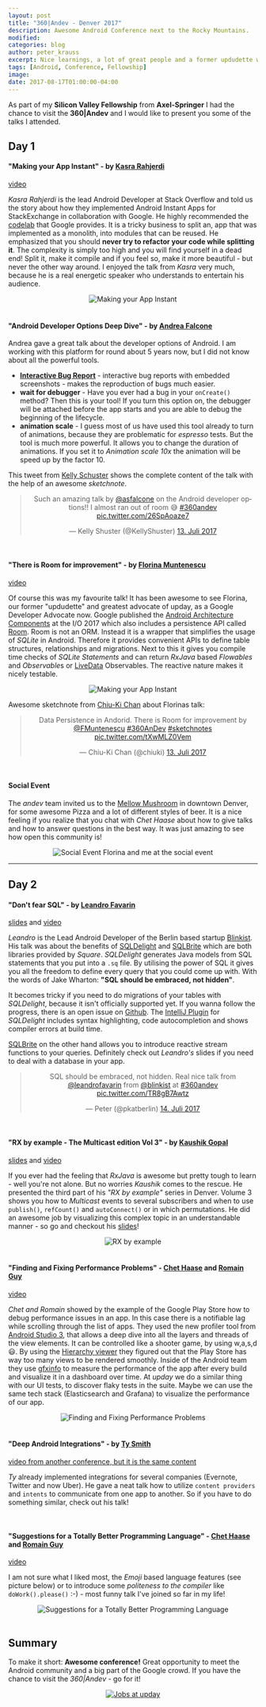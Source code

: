 ```yaml
---
layout: post
title: "360|Andev - Denver 2017"
description: Awesome Android Conference next to the Rocky Mountains.
modified:
categories: blog
author: peter_krauss
excerpt: Nice learnings, a lot of great people and a former updudette who is now speaking for Google = two days of fun!
tags: [Android, Conference, Fellowship]
image:
date: 2017-08-17T01:00:00-04:00
---
```


As part of my **Silicon Valley Fellowship** from **Axel-Springer** I had the chance to visit the **360|Andev** and I would like to present you some of 
the talks I attended. 

## Day 1

#### "Making your App Instant" - by <a href="https://twitter.com/jc4p">Kasra Rahjerdi </a>
[video](https://academy.realm.io/posts/360-andev-2017-kasra-rahjerdi-making-your-app-instant/)

*Kasra Rahjerdi* is the lead Android Developer at Stack Overflow and told us the story about how they implemented Android Instant Apps 
for StackExchange in collaboration with Google. He highly recommended the [codelab](https://codelabs.developers.google.com/codelabs/android-instant-apps/#0)
that Google provides. It is a tricky business to split an, app that was implemented as a monolith, into modules that can be reused.
He emphasized that you should **never try to refactor your code while splitting it**. The complexity is simply too high 
and you will find yourself in a dead end! Split it, make it compile and if you feel so, make it more beautiful - but never the other way around.
I enjoyed the talk from *Kasra* very much, because he is a real energetic speaker who understands to entertain his audience. 

<center>
    <picture>
        <img src="/images/blog/andev/instant.png" alt="Making your App Instant" >
    </picture>
</center>

<br/>

#### "Android Developer Options Deep Dive" - by <a href="https://twitter.com/asfalcone">Andrea Falcone</a>

Andrea gave a great talk about the developer options of Android. I am working with this platform for round about 5 years now,
but I did not know about all the powerful tools.

* [**Interactive Bug Report**](https://developer.android.com/studio/debug/bug-report.html) - interactive bug reports with 
embedded screenshots - makes the reproduction of bugs much easier.
* **wait for debugger** - Have you ever had a bug in your ```onCreate()``` method? Then this is your tool! If you turn this option on, the 
debugger will be attached before the app starts and you are able to debug the beginning of the lifecycle. 
* **animation scale** - I guess most of us have used this tool already to turn of animations, because they are problematic 
for *espresso* tests. But the tool is much more powerful. It allows you to change the duration of animations. 
If you set it to *Animation scale 10x* the animation will be speed up by the factor 10.

This tweet from [Kelly Schuster](https://twitter.com/KellyShuster) shows the complete 
content of the talk with the help of an awesome *sketchnote*. 
 
<center>
<blockquote class="twitter-tweet" data-lang="de"><p lang="en" dir="ltr">Such an amazing talk by <a href="https://twitter.com/asfalcone">@asfalcone</a> on the Android developer options!! I almost ran out of room 😅 <a href="https://twitter.com/hashtag/360andev?src=hash">#360andev</a> <a href="https://t.co/26SpAoaze7">pic.twitter.com/26SpAoaze7</a></p>&mdash; Kelly Shuster (@KellyShuster) <a href="https://twitter.com/KellyShuster/status/885615344320040960">13. Juli 2017</a></blockquote>
<script async src="//platform.twitter.com/widgets.js" charset="utf-8"></script>
</center>

<br/>

#### "There is Room for improvement" - by [Florina Muntenescu](https://twitter.com/FMuntenescu)
[video](https://academy.realm.io/posts/360-andev-2017-florina-muntenescu-data-persistence-android-room/)

Of course this was my favourite talk! It has been awesome to see Florina, our former "updudette" and greatest advocate of upday,
as a Google Developer Advocate now. Google published the [Android Architecture Components](https://developer.android.com/topic/libraries/architecture/index.html)
at the I/O 2017 which also includes a persistence API called [Room](https://developer.android.com/topic/libraries/architecture/room.html). 
Room is not an ORM. Instead it is a wrapper that simplifies the usage of *SQLite* in Android. Therefore it provides convenient 
APIs to define table structures, relationships and migrations. Next to this it gives you compile time checks of *SQLite Statements* and 
can return *RxJava* based *Flowables* and *Observable*s or [LiveData](https://developer.android.com/topic/libraries/architecture/index.html) 
Observables. The reactive nature makes it nicely testable. 

<center>
    <picture>
        <img src="/images/blog/andev/room.jpg" alt="Making your App Instant" >
    </picture>
</center>

Awesome sketchnote from [Chiu-Ki Chan](https://twitter.com/chiuki) about Florinas talk:

<center>
<blockquote class="twitter-tweet" data-lang="de"><p lang="en" dir="ltr">Data Persistence in Andorid. There is Room for improvement by <a href="https://twitter.com/FMuntenescu">@FMuntenescu</a> <a href="https://twitter.com/hashtag/360AnDev?src=hash">#360AnDev</a> <a href="https://twitter.com/hashtag/sketchnotes?src=hash">#sketchnotes</a> <a href="https://t.co/tXwMLZ0Vem">pic.twitter.com/tXwMLZ0Vem</a></p>&mdash; Chiu-Ki Chan (@chiuki) <a href="https://twitter.com/chiuki/status/885634916603502592">13. Juli 2017</a></blockquote>
<script async src="//platform.twitter.com/widgets.js" charset="utf-8"></script>
</center>

<br/>

#### Social Event 

The *andev* team invited us to the [Mellow Mushroom](http://mellowmushroom.com/store/downtown-denver) in downtown Denver, for some awesome Pizza 
and a lot of different styles of beer. It is a nice feeling if you realize that you chat with *Chet Haase* about how to give talks and how to answer questions 
in the best way. It was just amazing to see how open this community is! 

<center>
    <picture>
        <img src="/images/blog/andev/pizza.jpg" alt="Social Event" >
    </picture>
Florina and me at the social event
</center>

<hr>

## Day 2

#### "Don't fear SQL" - by [Leandro Favarin](https://twitter.com/leandrofavarin) 
[slides](https://speakerdeck.com/leandrofavarin/dont-fear-sql-360andev-2017) and [video](https://academy.realm.io/posts/360-andev-2017-leandro-favarin-sqlbrite-sqdelight/)

*Leandro* is the Lead Android Developer of the Berlin based startup [Blinkist](http://www.blinkist.com). 
His talk was about the benefits of [SQLDelight](https://github.com/square/sqldelight) and [SQLBrite](https://github.com/square/sqlbrite)
which are both libraries provided by *Square*. *SQLDelight* generates Java models from SQL statements that you put into a ```.sq``` file. 
By utilising the power of SQL it gives you all the freedom to define every query that you could come up with. With the words 
of Jake Wharton: **"SQL should be embraced, not hidden"**. 

It becomes tricky if you need to do migrations of your tables with *SQLDelight*, because it isn't officially supported yet. If you wanna follow the progress, 
there is an open issue on [Github](https://github.com/square/sqldelight/issues/89). The [IntelliJ Plugin](https://plugins.jetbrains.com/plugin/8191-sqldelight) for *SQLDelight* 
includes syntax highlighting, code autocompletion and shows compiler errors at build time.

[SQLBrite](https://github.com/square/sqlbrite) on the other hand allows you to introduce reactive stream functions to your queries. 
Definitely check out *Leandro's* slides if you need to deal with a database in your app.


<center>
<blockquote class="twitter-tweet" data-lang="de"><p lang="en" dir="ltr">SQL should be embraced, not hidden. Real nice talk from <a href="https://twitter.com/leandrofavarin">@leandrofavarin</a> from <a href="https://twitter.com/blinkist">@blinkist</a> at <a href="https://twitter.com/hashtag/360andev?src=hash">#360andev</a> <a href="https://t.co/TR8gB7Awtz">pic.twitter.com/TR8gB7Awtz</a></p>&mdash; Peter (@pkatberlin) <a href="https://twitter.com/pkatberlin/status/885890358059515908">14. Juli 2017</a></blockquote>
<script async src="//platform.twitter.com/widgets.js" charset="utf-8"></script>
</center>



<br/>

#### "RX by example - The Multicast edition Vol 3" - by [Kaushik Gopal](https://twitter.com/kaushikgopal)
[slides](https://speakerdeck.com/kaushikgopal/rx-by-example-volume-3-the-multicast-edition) and [video](https://academy.realm.io/posts/360-andev-2017-kaushik-gopal-rxjava-by-example-multicasting/)

If you ever had the feeling that *RxJava* is awesome but pretty tough to learn - well you're not alone. But no worries *Kaushik* comes to the rescue.
He presented the third part of his *"RX by example"* series in Denver. Volume 3 shows you how to *Multicast* events to several subscribers and when to use
```publish()```, ```refCount()``` and ```autoConnect()``` or in which permutations. He did an awesome job by visualizing this 
complex topic in an understandable manner - so go and checkout his [slides](https://speakerdeck.com/kaushikgopal/rx-by-example-volume-3-the-multicast-edition)!

<center>
    <picture>
        <img src="/images/blog/andev/rx.jpg" alt="RX by example" >
    </picture>
</center>

<br/>

#### "Finding and Fixing Performance Problems" - [Chet Haase](https://twitter.com/chethaase) and [Romain Guy](https://twitter.com/romainguy)
[video](https://academy.realm.io/posts/360-andev-2017-romain-guy-chet-haase-android-performance/)

*Chet and Romain* showed by the example of the Google Play Store how to debug performance issues in an app. In this case there is
a notifiable lag while scrolling through the list of apps. They used the new profiler tool from [Android Studio 3](https://developer.android.com/studio/preview/index.html), 
that allows a deep dive into all the layers and threads of the view elements. It can be controlled like a shooter game, by using w,a,s,d 😃.
By using the [Hierarchy viewer](https://developer.android.com/studio/profile/hierarchy-viewer.html) 
they figured out that the Play Store has way too many views to be rendered smoothly. Inside of the Android team they use [gfxinfo](https://developer.android.com/training/testing/performance.html) 
to measure the performance of the app after every build and visualize it in a dashboard over time. At *upday* we do a similar thing with our UI
tests, to discover flaky tests in the suite. Maybe we can use the same tech stack (Elasticsearch and Grafana) to visualize the performance of our app.

<center>
    <picture>
        <img src="/images/blog/andev/perf.jpg" alt="Finding and Fixing Performance Problems" >
    </picture>
</center>

<br/>

#### "Deep Android Integrations" - by <a href="https://twitter.com/tsmith">Ty Smith</a>

[video from another conference, but it is the same content](https://www.youtube.com/watch?v=5C5bgY84WXw)

_Ty_ already implemented integrations for several companies (Evernote, Twitter and now Uber). He gave a neat 
talk how to utilize ```content providers``` and ```intents``` to communicate from one app to another. So if you have to do something similar, check out his talk!

<br/>

#### "Suggestions for a Totally Better Programming Language" - [Chet Haase](https://twitter.com/chethaase) and [Romain Guy](https://twitter.com/romainguy)
[video](https://academy.realm.io/posts/360-andev-2017-chet-haase-romain-guy-totally-better-programming-language/)

I am not sure what I liked most, the *Emoji* based language features (see picture below) or to introduce some *politeness to the compiler*
like ```doWork().please()``` :-) - most funny talk I've joined so far in my life!

<center>
    <picture>
        <img src="/images/blog/andev/emoji.jpg" alt="Suggestions for a Totally Better Programming Language" >
    </picture>
</center>

<br/>


## Summary

To make it short: **Awesome conference!** Great opportunity to meet the Android community and a big part of the Google crowd.
If you have the chance to visit the *360|Andev* - go for it!

<center>
    <picture>
        <a href="http://upday.github.io/jobs/"><img src="/images/jobs/we-are-hiring.png" alt="Jobs at upday" ></a>
    </picture>
</center>
